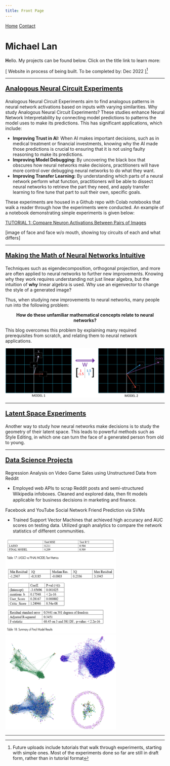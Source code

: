 ```yaml
---
title: Front Page
---
```


<head>
    <link rel="stylesheet" href="index.css">
</head>

<div class="topnav">
  <a class="active" href="#home">Home</a>
  <a href="#contact">Contact</a>
</div>

<p align="center"><h1><b>Michael Lan</b></h1></p>

<!---
--->
<span><b>H</b></span>ello. My projects can be found below. Click on the title link to learn more:

[ Website in process of being built. To be completed by: Dec 2022 ][^footnote]

[^footnote]: Future uploads include tutorials that walk through experiments, starting with simple ones. Most of the experiments done so far are still in draft form, rather than in tutorial format

---
<p style="font-size:20px"><b>
<a href="https://github.com/wlg1/analogous_neuron_circuit_expms">Analogous Neural Circuit Experiments</a>
</b></p>

Analogous Neural Circuit Experiments aim to find analogous patterns in neural network activations based on inputs with varying similarities. Why study Analogous Neural Circuit Experiments? These studies enhance Neural Network Interpretability by connecting model predictions to patterns the model uses to make its predictions. This has significant applications, which include:
<ul>
<li><b>Improving Trust in AI:</b> When AI makes important decisions, such as in medical treatment or financial investments, knowing why the AI made those predictions is crucial to ensuring that it is not using faulty reasoning to make its predictions. </li>
<li><b>Improving Model Debugging:</b> By uncovering the black box that obscures how neural networks make decisions, practitioners will have more control over debugging neural networks to do what they want. </li>
<li><b>Improving Transfer Learning:</b> By understanding which parts of a neural network perform what function, practitioners will be able to dissect neural networks to retrieve the part they need, and apply transfer learning to fine tune that part to suit their own, specific goals.</li>
</ul>

These experiments are housed in a Github repo with Colab notebooks that walk a reader through how the experiments were conducted. An example of a notebook demonstrating simple experiments is given below:

<a href="https://colab.research.google.com/drive/12hQolN9TLXsakkG96nYUgU30_6YL74bf#scrollTo=IAJjuRTDBnOr">TUTORIAL 1: Compare Neuron Activations Between Pairs of Images</a>

[image of face and face w/o mouth, showing toy circuits of each and what differs]

---
<p style="font-size:20px"><b>
<a href="eduBlogHome.html">Making the Math of Neural Networks Intuitive</a>
</b></p>

Techniques such as eigendecomposition, orthogonal projection, and more are often applied to neural networks to further new improvements. Knowing why they work requires understanding not just linear algebra, but the intuition of <b>why</b> linear algebra is used. Why use an eigenvector to change the style of a generated image?

Thus, when studying new improvements to neural networks, many people run into the following problem:

<p align="center">
<b>How do these unfamiliar mathematical concepts relate to neural networks?</b></p>

This blog overcomes this problem by explaining many required prerequisites from scratch, and relating them to neural network applications.

![2mod_vecs](/cob/2mod_out.PNG)

---
<p style="font-size:20px"><b>
<a href="">Latent Space Experiments</a>
</b></p>

Another way to study how neural networks make decisions is to study the geometry of their latent space. This leads to powerful methods such as Style Editing, in which one can turn the face of a generated person from old to young.

---
<p style="font-size:20px"><b>
<a href="https://mikelan300.wixsite.com/portfolio">Data Science Projects</a>
</b></p>

Regression Analysis on Video Game Sales using Unstructured Data from Reddit 
<ul>
<li>Employed web APIs to scrap Reddit posts and semi-structured Wikipedia infoboxes. Cleaned and
explored data, then ﬁt models applicable for business decisions in marketing and ﬁnance. </li>
</ul>
Facebook and YouTube Social Network Friend Prediction via SVMs 
<ul>
<li>Trained Support Vector Machines that achieved high accuracy and AUC scores on testing data.
Utilized graph analytics to compare the network statistics of diﬀerent communities.</li>
</ul>

<div id="datasci_images">
  <div class="inline-block">
  <img src="/datasci/final_model.PNG" width="350" height="300" alt="">
  <img src="/datasci/datasci_networks.png" width="350" height="300" alt="">
  </div>
</div>

<!---
![final_model](/datasci/final_model.PNG)
![datasci_networks](/datasci/datasci_networks.png)
--->

---





